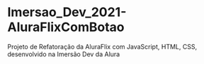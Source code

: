 # Imersao_Dev_2021-AluraFlixComBotao
Projeto de Refatoração da AluraFlix com JavaScript, HTML, CSS, desenvolvido na Imersão Dev da Alura
